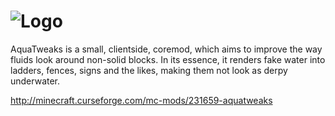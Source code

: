 ![Logo](http://media-elerium.cursecdn.com/avatars/19/730/635700496171678672.png)
==============

AquaTweaks is a small, clientside, coremod, which aims to improve the way fluids look around non-solid blocks.
In its essence, it renders fake water into ladders, fences, signs and the likes, making them not look as derpy underwater.

http://minecraft.curseforge.com/mc-mods/231659-aquatweaks